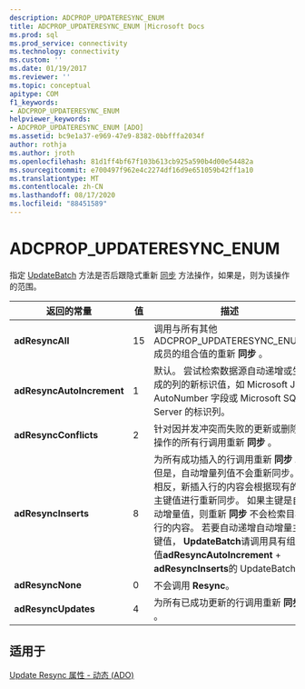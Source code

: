```yaml
---
description: ADCPROP_UPDATERESYNC_ENUM
title: ADCPROP_UPDATERESYNC_ENUM |Microsoft Docs
ms.prod: sql
ms.prod_service: connectivity
ms.technology: connectivity
ms.custom: ''
ms.date: 01/19/2017
ms.reviewer: ''
ms.topic: conceptual
apitype: COM
f1_keywords:
- ADCPROP_UPDATERESYNC_ENUM
helpviewer_keywords:
- ADCPROP_UPDATERESYNC_ENUM [ADO]
ms.assetid: bc9e1a37-e969-47e9-8382-0bbfffa2034f
author: rothja
ms.author: jroth
ms.openlocfilehash: 81d1ff4bf67f103b613cb925a590b4d00e54482a
ms.sourcegitcommit: e700497f962e4c2274df16d9e651059b42ff1a10
ms.translationtype: MT
ms.contentlocale: zh-CN
ms.lasthandoff: 08/17/2020
ms.locfileid: "88451589"
---
```

# <a name="adcprop_updateresync_enum"></a>ADCPROP_UPDATERESYNC_ENUM
指定 [UpdateBatch](../../../ado/reference/ado-api/updatebatch-method.md) 方法是否后跟隐式重新 [同步](../../../ado/reference/ado-api/resync-method.md) 方法操作，如果是，则为该操作的范围。  
  
|返回的常量|值|描述|  
|--------------|-----------|-----------------|  
|**adResyncAll**|15|调用与所有其他 ADCPROP_UPDATERESYNC_ENUM 成员的组合值的重新 **同步** 。|  
|**adResyncAutoIncrement**|1|默认。 尝试检索数据源自动递增或生成的列的新标识值，如 Microsoft Jet AutoNumber 字段或 Microsoft SQL Server 的标识列。|  
|**adResyncConflicts**|2|针对因并发冲突而失败的更新或删除操作的所有行调用重新 **同步** 。|  
|**adResyncInserts**|8|为所有成功插入的行调用重新 **同步** 。 但是，自动增量列值不会重新同步。 相反，新插入行的内容会根据现有的主键值进行重新同步。 如果主键是自动增量值，则重新 **同步** 不会检索目标行的内容。 若要自动递增自动增量主键值， **UpdateBatch**请调用具有组合值**adResyncAutoIncrement**  +  **adResyncInserts**的 UpdateBatch。|  
|**adResyncNone**|0|不会调用 **Resync**。|  
|**adResyncUpdates**|4|为所有已成功更新的行调用重新 **同步** 。|  
  
## <a name="applies-to"></a>适用于  
 [Update Resync 属性 - 动态 (ADO)](../../../ado/reference/ado-api/update-resync-property-dynamic-ado.md)
